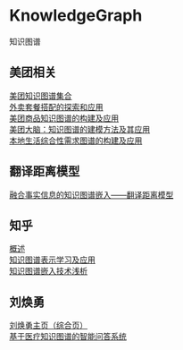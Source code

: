 # KnowledgeGraph
知识图谱

## 美团相关
[美团知识图谱集合](https://tech.meituan.com/tags/%E7%9F%A5%E8%AF%86%E5%9B%BE%E8%B0%B1.html)</br>
[外卖套餐搭配的探索和应用](https://tech.meituan.com/2021/05/27/set-meal-recommendation.html)</br>
[美团商品知识图谱的构建及应用](https://tech.meituan.com/2021/09/02/meituan-commodity-nlp-practice.html)</br>
[美团大脑：知识图谱的建模方法及其应用](https://tech.meituan.com/2018/11/01/meituan-ai-nlp.html)</br>
[本地生活综合性需求图谱的构建及应用](https://tech.meituan.com/2021/07/15/construction-and-application-of-lifestyle-general-needs-net.html)</br>

## 翻译距离模型
[融合事实信息的知识图谱嵌入——翻译距离模型](https://www.omegaxyz.com/2020/01/12/kge-translational-distance-models/)</br>

## 知乎
[概述](https://zhuanlan.zhihu.com/p/339053474)</br>
[知识图谱表示学习及应用](https://zhuanlan.zhihu.com/p/347578671)</br>
[知识图谱嵌入技术浅析](https://zhuanlan.zhihu.com/p/112222319)</br>

## 刘焕勇
[刘焕勇主页（综合页）](https://liuhuanyong.github.io/)</br>
[基于医疗知识图谱的智能问答系统](https://github.com/liuhuanyong/QASystemOnMedicalKG)</br>
